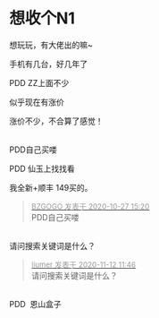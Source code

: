 # 想收个N1


想玩玩，有大佬出的嘛~<br />


手机有几台，好几年了

PDD ZZ上面不少

似乎现在有涨价&nbsp;&nbsp;

涨价不少，不合算了感觉！<br />
<br />
<img src="static/image/smiley/default/lol.gif" smilieid="12" border="0" alt="" /><img src="static/image/smiley/default/lol.gif" smilieid="12" border="0" alt="" /><img src="static/image/smiley/default/lol.gif" smilieid="12" border="0" alt="" />

PDD自己买喽

PDD 仙玉上找找看

我全新+顺丰 149买的。

<div class="quote"><blockquote><font size="2"><a href="https://www.hostloc.com/forum.php?mod=redirect&amp;goto=findpost&amp;pid=9359470&amp;ptid=758787" target="_blank"><font color="#999999">BZGOGO 发表于 2020-10-27 15:20</font></a></font><br />
PDD自己买喽</blockquote></div><br />
请问搜索关键词是什么？

<div class="quote"><blockquote><font size="2"><a href="https://www.hostloc.com/forum.php?mod=redirect&amp;goto=findpost&amp;pid=9442409&amp;ptid=758787" target="_blank"><font color="#999999">liumer 发表于 2020-11-12 11:46</font></a></font><br />
请问搜索关键词是什么？</blockquote></div><br />
PDD&nbsp;&nbsp;恩山盒子
